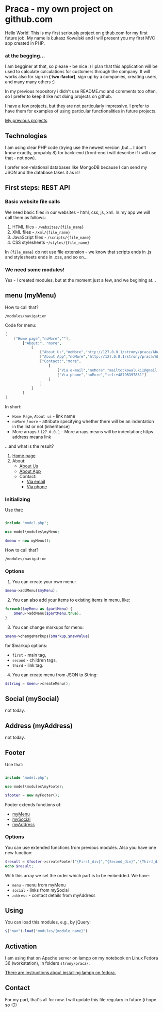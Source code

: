 # Praca - my own project on github.com

Hello World!  This is my first seriously project on github.com for my first future job. My name is Łukasz Kowalski and i will present you my first MVC app created in PHP.


### at the begging...

I am begginer at that, so please - be nice :)  I plan that this application will be used to calculate calculations for customers through the company. It will works also for sign in **( two-factor)**, sign up by a companies, creating users, and many many others :)

In my previous repository i didn't use README.md and comments too often, so I prefer to keep it like not doing projects on github.

I have a few projects, but they are not particularly impressive. I prefer to have them for examples of using particular functionalities in future projects.

[My previous projects](https://cv.kowaluki.pl).

## Technologies

I am using clear PHP code (trying use the newest version ,but... I don't know exactly, propably 8) for back-end (front-end i will describe if i will use that - not now).

I prefer non-relational databases like MongoDB because I can send my JSON and the database takes it as is!

## First steps: REST API

### Basic website file calls

We need basic files in our websites - html, css, js, xml. In my app we will call them as follows:

1. HTML files - `/websites/{file_name}`
2. XML files - `/xml/{file_name}`
3. JavaScript files - `/scripts/{file_name}` 
4. CSS stylesheets -`/styles/{file_name}`


In `{file_name}` do not use file extension - we know that scripts
ends in .js and stylesheets ends in .css, and so on...

### We need some modules!

Yes - I created modules, but at the moment just a few, and we begining at...

## menu (myMenu)

How to call that?

`/modules/navigation`


Code for menu: 

```php
[
    ["Home page","noMore",""],
        ["About:", "more",
            [
                ["About Us","noMore","http://127.0.0.1/strony/praca/AboutUs"],
                ["About App","noMore","http://127.0.0.1/strony/praca/AboutApp"],
                ["Contact:","more",
                    [
                        ["Via e-mail","noMore","mailto:kowaluki1@gmail.com"],
                        ["Via phone","noMore","tel:+48795397851"]
                    ]
                ]
            ]
        ]
]
```

In short: 

* `Home Page`, `About us` - link name
* `noMore` / `more` - attribute specifying whether there will be an indentation in the list or not (inheritance)
* More arrays / `127.0.0.1` - More arrays means will be indentation; https address means link

...and what is the result?

1. [Home page](http://127.0.0.1/strony/praca/)
2. About:
   * [About Us](http://127.0.0.1/strony/praca/AboutUs)
   * [About App](http://127.0.0.1/strony/praca/AboutApp)
   * Contact:
      * [Via email](mailto:kowaluki1@gmail.com)
      * [Via phone](tel:+48795397851)

### Initializing

Use that:
```php

include "model.php";

use model\modules\myMenu;

$menu = new myMenu();
```


How to call that?

`/modules/navigation`



### Options
 
1. You can create your own menu:
```php
$menu->addMenu($myMenu);
```
2. You can also add your items to existing items in menu, like: 
```php
foreach($myMenu as $partMenu) {
    $menu->addMenu($partMenu,true);
}
```
3. You can change markups for menu:
```php
$menu->changeMarkups($markup,$newValue)
```
for $markup options:
  * `first` - main tag,
  * `second` - children tags,
  * `third` - link tag.

4. You can create menu from JSON to String:
```php
$string = $menu->createMenu();

```
## Social (mySocial)
not today.
## Address (myAddress)
not today.
## Footer 

Use that:
```php

include "model.php";

use model\modules\myFooter;

$footer = new myFooter();
```

Footer extends functions of:
* [myMenu](#menu)
* [mySocial](#Social)
* [myAddress](#Address)

### Options 

You can use extended functions from previous modules. Also you have one new function:

```php
$result = $footer->createFooter("{First_div}","{Second_div}","{Third_div}");
echo $result;
```

With this array we set the order which part is to be embedded.
We have:
* `menu` - menu from myMenu
* `social` - links from mySocial
* `address` - contact details from myAddress


## Using

You can load this modules, e.g., by jQuery:

```javascript
$("nav").load("modules/{module_name}")
```

## Activation

I am using that on Apache server on lampp on my notebook on Linux Fedora 36 (workstation), in folders `strony/praca/`.

[There are instructions about installing lampp on fedora.](https://computingforgeeks.com/how-to-install-lamp-stack-on-fedora/)

## Contact
For my part, that's all for now. I will update this file regulary in future (i hope so :D)

